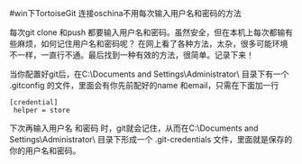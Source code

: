 #win下TortoiseGit 连接oschina不用每次输入用户名和密码的方法

每次git clone 和push 都要输入用户名和密码。虽然安全，但在本机上每次都输有些麻烦，如何记住用户名和密码呢？
在网上看了各种方法，太杂，很多可能环境不一样，一直行不通。最后找到一种有效的方法，很简单。记录下来！

当你配置好git后，在C:\Documents and Settings\Administrator\ 目录下有一个 .gitconfig 的文件，里面会有你先前配好的name 和email，只需在下面加一行

```git
[credential]
 helper = store
```

下次再输入用户名 和密码 时，git就会记住，从而在C:\Documents and Settings\Administrator\ 目录下形成一个 .git-credentials 文件，里面就是保存的你的用户名和密码。 

